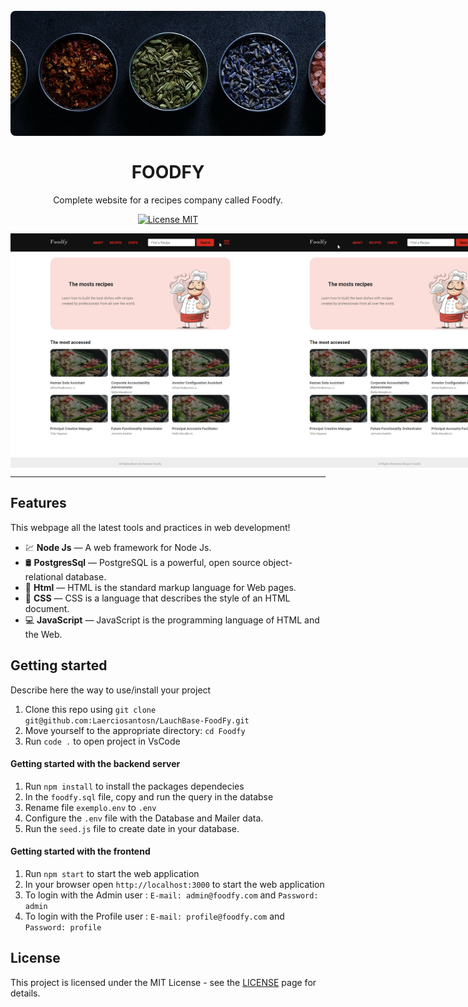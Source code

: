 <h1 align="center">
<br>
  <img src="./public/images/BannerFoodfy.png" alt="Foodfy image"  style="object-fit: cover; width: 914px; height:200px;border-radius: 8px;">
<br>

<br>
FOODFY
</h1>

<p align="center">Complete website for a recipes company called Foodfy.</p>

<p align="center">
  <a href="https://opensource.org/licenses/MIT">
    <img src="https://img.shields.io/badge/License-MIT-blue.svg" alt="License MIT">
  </a>
</p>

<div style="display: flex; justify-content: space-between;">
  <img src="./public/images/admin.gif" alt="demo" height="375" width="415">
  <img src="./public/images/home.gif" alt="demo" height="375" width="415">
</div>

<hr />

## Features

This webpage all the latest tools and practices in web development!

- 💹 **Node Js** — A web framework for Node Js.
- 🛢️ **PostgresSql** — PostgreSQL is a powerful, open source object-relational database.
- 📕 **Html** — HTML is the standard markup language for Web pages.
- 📘 **CSS** — CSS is a language that describes the style of an HTML document.
- 💻 **JavaScript** — JavaScript is the programming language of HTML and the Web.

## Getting started

Describe here the way to use/install your project

1. Clone this repo using `git clone git@github.com:Laerciosantosn/LauchBase-FoodFy.git`
2. Move yourself to the appropriate directory: `cd Foodfy`<br />
3. Run `code .` to open project in VsCode<br />

#### Getting started with the backend server

1. Run `npm install` to install the packages dependecies
2. In the `foodfy.sql` file, copy and run the query in the databse 
3. Rename file `exemplo.env` to `.env`
4. Configure the `.env` file with the Database and Mailer data.
5. Run the `seed.js` file to create date in your database.

#### Getting started with the frontend

1. Run `npm start` to start the web application
2. In your browser open `http://localhost:3000` to start the web application
3. To login with the Admin user : `E-mail: admin@foodfy.com` and `Password: admin`
4. To login with the Profile user : `E-mail: profile@foodfy.com` and `Password: profile`



## License

This project is licensed under the MIT License - see the [LICENSE](https://opensource.org/licenses/MIT) page for details.
